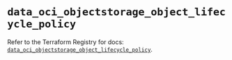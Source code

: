 # `data_oci_objectstorage_object_lifecycle_policy`

Refer to the Terraform Registry for docs: [`data_oci_objectstorage_object_lifecycle_policy`](https://registry.terraform.io/providers/oracle/oci/7.19.0/docs/data-sources/objectstorage_object_lifecycle_policy).
